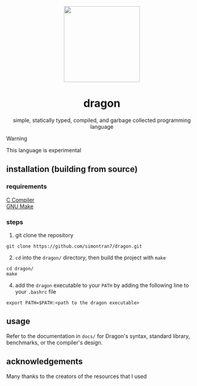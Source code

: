 <div align="center">
  <img width="200px" src="logo.png">
  <h1>dragon</h1>
  <p>simple, statically typed, compiled, and garbage collected programming language</p>
</div>

> [!WARNING]
> This language is experimental

## installation (building from source)

### requirements

[C Compiler](https://gcc.gnu.org/)  
[GNU Make](https://www.gnu.org/software/make/)

### steps

1. git clone the repository

```shell
git clone https://github.com/simontran7/dragon.git
```

2. `cd` into the `dragon/` directory, then build the project with `make`

```shell
cd dragon/
make
```

4. add the `dragon` executable to your `PATH` by adding the following line to your `.bashrc` file

```shell
export PATH=$PATH:<path to the dragon executable>
```

## usage

Refer to the documentation in `docs/` for Dragon's syntax, standard library, benchmarks, or the compiler's design.

## acknowledgements

Many thanks to the creators of the resources that I used